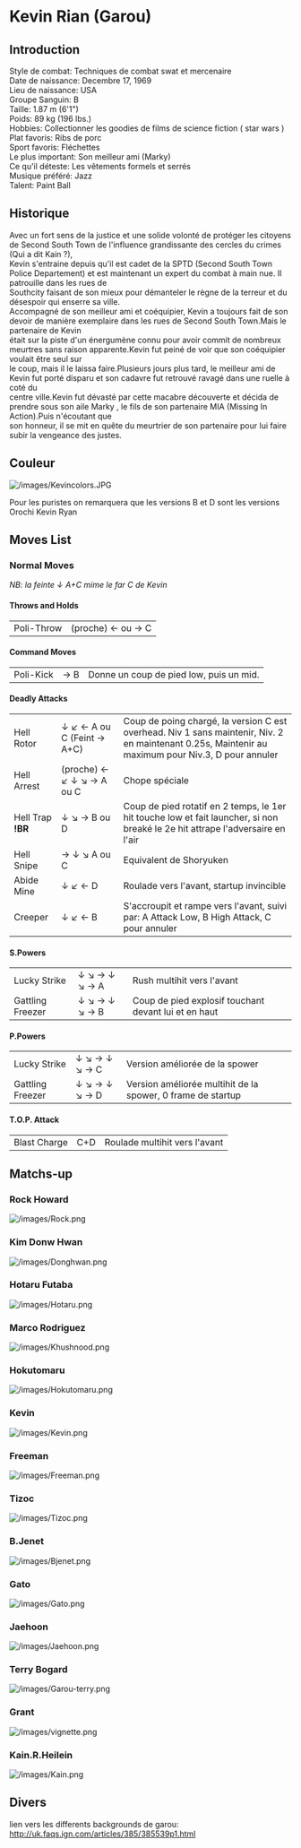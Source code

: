 # Kevin Rian (Garou)

## Introduction

Style de combat: Techniques de combat swat et mercenaire  
Date de naissance: Decembre 17, 1969  
Lieu de naissance: USA  
Groupe Sanguin: B  
Taille: 1.87 m (6'1")  
Poids: 89 kg (196 lbs.)  
Hobbies: Collectionner les goodies de films de science fiction ( star
wars )  
Plat favoris: Ribs de porc  
Sport favoris: Fléchettes  
Le plus important: Son meilleur ami (Marky)  
Ce qu'il déteste: Les vêtements formels et serrés  
Musique préféré: Jazz  
Talent: Paint Ball  

## Historique

Avec un fort sens de la justice et une solide volonté de protéger les
citoyens de Second South Town de l'influence grandissante des cercles du
crimes (Qui a dit Kain ?),  
Kevin s'entraine depuis qu'il est cadet de la SPTD (Second South Town
Police Departement) et est maintenant un expert du combat à main nue. Il
patrouille dans les rues de  
Southcity faisant de son mieux pour démanteler le règne de la terreur et
du désespoir qui enserre sa ville.  
Accompagné de son meilleur ami et coéquipier, Kevin a toujours fait de
son devoir de manière exemplaire dans les rues de Second South Town.Mais
le partenaire de Kevin  
était sur la piste d'un énergumène connu pour avoir commit de nombreux
meurtres sans raison apparente.Kevin fut peiné de voir que son
coéquipier voulait être seul sur  
le coup, mais il le laissa faire.Plusieurs jours plus tard, le meilleur
ami de Kevin fut porté disparu et son cadavre fut retrouvé ravagé dans
une ruelle à coté du  
centre ville.Kevin fut dévasté par cette macabre découverte et décida de
prendre sous son aile Marky , le fils de son partenaire MIA (Missing In
Action).Puis n'écoutant que  
son honneur, il se mit en quête du meurtrier de son partenaire pour lui
faire subir la vengeance des justes.  

## Couleur

![](/images/Kevincolors.JPG "/images/Kevincolors.JPG")

Pour les puristes on remarquera que les versions B et D sont les
versions Orochi Kevin Ryan

## Moves List

### Normal Moves

*NB: la feinte ↓ A+C mime le far C de Kevin*

#### Throws and Holds

|            |                   |
|------------|-------------------|
| Poli-Throw | (proche) ← ou → C |

#### Command Moves

|           |     |                                         |
|-----------|-----|-----------------------------------------|
| Poli-Kick | → B | Donne un coup de pied low, puis un mid. |

#### Deadly Attacks

|                   |                            |                                                                                                                                                    |
|-------------------|----------------------------|----------------------------------------------------------------------------------------------------------------------------------------------------|
| Hell Rotor        | ↓ ↙ ← A ou C (Feint → A+C) | Coup de poing chargé, la version C est overhead. Niv 1 sans maintenir, Niv. 2 en maintenant 0.25s, Maintenir au maximum pour Niv.3, D pour annuler |
| Hell Arrest       | (proche) ← ↙ ↓ ↘ → A ou C  | Chope spéciale                                                                                                                                     |
| Hell Trap **!BR** | ↓ ↘ → B ou D               | Coup de pied rotatif en 2 temps, le 1er hit touche low et fait launcher, si non breaké le 2e hit attrape l'adversaire en l'air                     |
| Hell Snipe        | → ↓ ↘ A ou C               | Equivalent de Shoryuken                                                                                                                            |
| Abide Mine        | ↓ ↙ ← D                    | Roulade vers l'avant, startup invincible                                                                                                           |
| Creeper           | ↓ ↙ ← B                    | S'accroupit et rampe vers l'avant, suivi par: A Attack Low, B High Attack, C pour annuler                                                          |

#### S.Powers

|                  |               |                                                      |
|------------------|---------------|------------------------------------------------------|
| Lucky Strike     | ↓ ↘ → ↓ ↘ → A | Rush multihit vers l'avant                           |
| Gattling Freezer | ↓ ↘ → ↓ ↘ → B | Coup de pied explosif touchant devant lui et en haut |

#### P.Powers

|                  |               |                                                             |
|------------------|---------------|-------------------------------------------------------------|
| Lucky Strike     | ↓ ↘ → ↓ ↘ → C | Version améliorée de la spower                              |
| Gattling Freezer | ↓ ↘ → ↓ ↘ → D | Version améliorée multihit de la spower, 0 frame de startup |

#### T.O.P. Attack

|              |     |                               |
|--------------|-----|-------------------------------|
| Blast Charge | C+D | Roulade multihit vers l'avant |

## Matchs-up

### Rock Howard

![](/images/Rock.png‎ "/images/Rock.png‎")

### Kim Donw Hwan

![](/images/Donghwan.png‎ "/images/Donghwan.png‎")

### Hotaru Futaba

![](/images/Hotaru.png‎ "/images/Hotaru.png‎")

### Marco Rodriguez

![](/images/Khushnood.png‎ "/images/Khushnood.png‎")

### Hokutomaru

![](/images/Hokutomaru.png "/images/Hokutomaru.png")

### Kevin

![](/images/Kevin.png‎ "/images/Kevin.png‎")

### Freeman

![](/images/Freeman.png‎ "/images/Freeman.png‎")

### Tizoc

![](/images/Tizoc.png‎ "/images/Tizoc.png‎")

### B.Jenet

![](/images/Bjenet.png‎ "/images/Bjenet.png‎")

### Gato

![](/images/Gato.png‎ "/images/Gato.png‎")

### Jaehoon

![](/images/Jaehoon.png‎ "/images/Jaehoon.png‎")

### Terry Bogard

![](/images/Garou-terry.png‎ "/images/Garou-terry.png‎")

### Grant

![](/images/vignette.png "/images/vignette.png")

### Kain.R.Heilein

![](/images/Kain.png‎ "/images/Kain.png‎")

## Divers

lien vers les differents backgrounds de garou:
<http://uk.faqs.ign.com/articles/385/385539p1.html>

